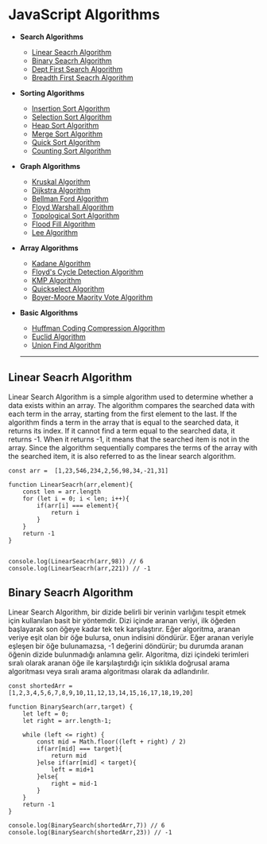 # JavaScript Algorithms

* **Search Algorithms**
  * [Linear Seacrh Algorithm](#Linear-Seacrh-Algorithm)
  * [Binary Seacrh Algorithm](Algorithms/SearchAlgorithms/BinarySearch.js)
  * [Dept First Search Algorithm](Algorithms/SearchAlgorithms/)
  * [Breadth First Seacrh Algorithm](Algorithms/SearchAlgorithms/)
 
* **Sorting Algorithms**
  * [Insertion Sort Algorithm](Algorithms/SearchAlgorithms/)
  * [Selection Sort Algorithm](Algorithms/SearchAlgorithms/)
  * [Heap Sort Algorithm](Algorithms/SearchAlgorithms/)
  * [Merge Sort Algorithm](Algorithms/SearchAlgorithms/)
  * [Quick Sort Algorithm](Algorithms/SearchAlgorithms/)
  * [Counting Sort Algorithm](Algorithms/SearchAlgorithms/)

* **Graph Algorithms**
  * [Kruskal Algorithm](Algorithms/GraphAlgorithms/)
  * [Dijkstra Algorithm](Algorithms/GraphAlgorithms/)
  * [Bellman Ford Algorithm](Algorithms/GraphAlgorithms/)
  * [Floyd Warshall Algorithm](Algorithms/GraphAlgorithms/)
  * [Topological Sort Algorithm](Algorithms/GraphAlgorithms/)
  * [Flood Fill Algorithm](Algorithms/GraphAlgorithms/)
  * [Lee Algorithm](Algorithms/GraphAlgorithms/)

* **Array Algorithms**
  * [Kadane Algorithm](Algorithms/ArrayAlgorithms/)
  * [Floyd's Cycle Detection Algorithm](Algorithms/ArrayAlgorithms/) 
  * [KMP Algorithm](Algorithms/ArrayAlgorithms/)
  * [Quickselect Algorithm](Algorithms/ArrayAlgorithms/)
  * [Boyer-Moore Maority Vote Algorithm](Algorithms/ArrayAlgorithms/)

* **Basic Algorithms**
  * [Huffman Coding Compression Algorithm](Algorithms/BasicAlgorithms/)
  * [Euclid Algorithm](Algorithms/BasicAlgorithms/)
  * [Union Find Algorithm](Algorithms/BasicAlgorithms/)
  
  <hr>

## Linear Seacrh Algorithm

Linear Search Algorithm is a simple algorithm used to determine whether a data exists within an array. The algorithm compares the searched data with each term in the array, starting from the first element to the last. If the algorithm finds a term in the array that is equal to the searched data, it returns its index. If it cannot find a term equal to the searched data, it returns -1. When it returns -1, it means that the searched item is not in the array. Since the algorithm sequentially compares the terms of the array with the searched item, it is also referred to as the linear search algorithm.

```
const arr =  [1,23,546,234,2,56,98,34,-21,31]

function LinearSeacrh(arr,element){
    const len = arr.length
    for (let i = 0; i < len; i++){
        if(arr[i] === element){
            return i
        }        
    }
    return -1
}


console.log(LinearSeacrh(arr,98)) // 6
console.log(LinearSeacrh(arr,221)) // -1

```

## Binary Seacrh Algorithm

Linear Search Algorithm, bir dizide belirli bir verinin varlığını tespit etmek için kullanılan basit bir yöntemdir. Dizi içinde aranan veriyi, ilk öğeden başlayarak son öğeye kadar tek tek karşılaştırır. Eğer algoritma, aranan veriye eşit olan bir öğe bulursa, onun indisini döndürür. Eğer aranan veriyle eşleşen bir öğe bulunamazsa, -1 değerini döndürür; bu durumda aranan öğenin dizide bulunmadığı anlamına gelir. Algoritma, dizi içindeki terimleri sıralı olarak aranan öğe ile karşılaştırdığı için sıklıkla doğrusal arama algoritması veya sıralı arama algoritması olarak da adlandırılır.

```
const shortedArr = [1,2,3,4,5,6,7,8,9,10,11,12,13,14,15,16,17,18,19,20]

function BinarySearch(arr,target) {
    let left = 0;
    let right = arr.length-1;

    while (left <= right) {
        const mid = Math.floor((left + right) / 2)
        if(arr[mid] === target){
            return mid
        }else if(arr[mid] < target){
            left = mid+1
        }else{
            right = mid-1
        }
    }
    return -1
}

console.log(BinarySearch(shortedArr,7)) // 6
console.log(BinarySearch(shortedArr,23)) // -1

```



